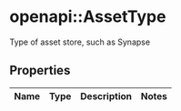 # openapi::AssetType

Type of asset store, such as Synapse

## Properties
Name | Type | Description | Notes
------------ | ------------- | ------------- | -------------


